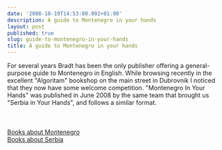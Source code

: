 ```yaml
---
date: '2008-10-19T14:53:00.002+01:00'
description: A guide to Montenegro in your hands
layout: post
published: true
slug: guide-to-montenegro-in-your-hands
title: A guide to Montenegro in your hands
---
```


For several years Bradt has been the only publisher offering a general-purpose guide to Montenegro in English. While browsing recently in the excellent "Algoritam" bookshop on the main street in Dubrovnik I noticed that they now have some welcome competition. "Montenegro In Your Hands" was published in June 2008 by the same team that brought us "Serbia in Your Hands", and follows a similar format.<br />
<br />
<br />
<br />
<a href="https://balkanology.com/montenegro/books.html">Books about Montenegro</a><br />
<a href="https://balkanology.com/serbia/books.html">Books about Serbia</a>